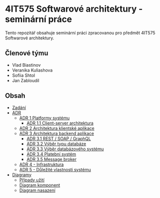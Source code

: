 # 4IT575 Softwarové architektury - seminární práce

Tento repozitář obsahuje seminární práci zpracovanou pro předmět 4IT575 Softwarové architektury.

## Členové týmu

- Vlad Biastinov
- Veranika Kuliashova
- Sofiia Shtol
- Jan Zabloudil

## Obsah

- [Zadání](assignment.md) 
- [ADR](/adr/README.md)
  - [ADR 1 Platformy systému](adr/1-platforms.md)
    - [ADR 1.1 Client-server architektura](adr/1.1-server-client.md)
  - [ADR 2 Architektura klientské aplikace](adr/2-client.md)
  - [ADR 3 Architektura backend aplikace](adr/3-backend.md)
    - [ADR 3.1 REST / SOAP / GraphQL](adr/3.1-rest-soap-graphql.md)
    - [ADR 3.2 Výběr typu databáze](adr/3.2-db.md)
    - [ADR 3.3 Výběr databázového systému](adr/3.3-database-system.md)
    - [ADR 3.4 Platební systém](adr/3.4-payment.md)
    - [ADR 3.5 Message broker](adr/3.5-message-broker.md)
  - [ADR 4 - Infrastruktura](adr/4-infrastructure.md)
  - [ADR 5 - Důležité vlastnosti systému](adr/5-important-decisions.md)
- [Diagramy](diagrams/README.md)
  - [Případy užití](diagrams/use-cases/README.md)
  - [Diagram komponent](diagrams/components/README.md)
  - [Diagram nasazení](diagrams/deployment/README.md)
